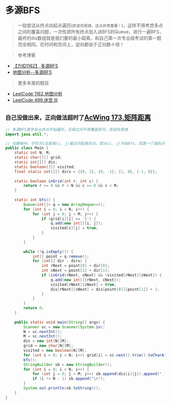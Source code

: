 # 多源BFS
> 一般尝试从终点向起点遍历(`即逆向思维，这点非常重要！`)，这样不用考虑多点之间的覆盖问题，一次性把所有终点加入进BFS的Queue，进行一遍BFS，最终的dis数组就是我们要的最小距离，和自己第一次专业级考试的第一题完全相同。在时间和空间上，逆向都由于正向数十倍！
 
> 参考博客

+ [【力扣1162】 多源BFS](https://zhuanlan.zhihu.com/p/130229427)
+ [地图分析--多源BFS](https://blog.csdn.net/ATFWUS/article/details/105184960)

> 更多本类的题目

+ [LeetCode 1162.地图分析](https://leetcode-cn.com/problems/as-far-from-land-as-possible/)
+ [LeetCode 499.迷宫 III](https://leetcode-cn.com/problems/the-maze-iii/)

## `自己没做出来，正向做法超时了`[AcWing 173.矩阵距离](https://www.acwing.com/problem/content/description/175/)
```java
// 多源BFS要学会从终点开始遍历，互相之间不用覆盖即可。即逆向思维
import java.util.*;

// 在栅格中，字符为1且距离(i, j)最近的距离的点。即从(i, j)开始bfs，找第一个遇到点
public class Main {
    static int N, M;
    static char[][] grid;
    static int[][] dis;
    static boolean[][] visited;
    final static int[][] dirs = {{0, 1}, {0, -1}, {1, 0}, {-1, 0}};
    
    static boolean inGrid(int r, int c) {
        return r >= 0 && r < N && c >= 0 && c < M;
    }
    
    static int bfs() {
        Queue<int[]> q = new ArrayDeque<>();
        for (int i = 0; i < N; i++) {
            for (int j = 0; j < M; j++) {
                if (grid[i][j] == '1') {
                    q.add(new int[]{i, j});
                    visited[i][j] = true;
                }
            }
        }
        
        while (!q.isEmpty()) {
            int[] point = q.remove();
            for (int[] dir : dirs) {
                int rNext = point[0] + dir[0];
                int cNext = point[1] + dir[1];
                if (inGrid(rNext, cNext) && !visited[rNext][cNext]) {
                    q.add(new int[]{rNext, cNext});
                    visited[rNext][cNext] = true;
                    dis[rNext][cNext] = dis[point[0]][point[1]] + 1;
                }
            }
        }
        return 0;
    }
    
    public static void main(String[] args) {
        Scanner sc = new Scanner(System.in);
        N = sc.nextInt();
        M = sc.nextInt();
        dis = new int[N][M];
        grid = new char[N][M];
        visited = new boolean[N][M];
        for (int i = 0; i < N; i++) grid[i] = sc.next().trim().toCharArray();
        bfs();
        StringBuilder sb = new StringBuilder();
        for (int i = 0; i < N; i++) {
            for (int j = 0; j < M; j++) sb.append(dis[i][j]).append(" ");
            if (i != N - 1) sb.append("\n");
        }
        System.out.println(sb.toString());
    }
}
```